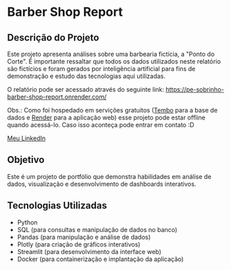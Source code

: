 # Barber Shop Report

## Descrição do Projeto

Este projeto apresenta análises sobre uma barbearia fictícia, a "Ponto do Corte". É importante ressaltar que todos os dados utilizados neste relatório são fictícios e foram gerados por inteligência artificial para fins de demonstração e estudo das tecnologias aqui utilizadas.

O relatório pode ser acessado através do seguinte link:
https://pe-sobrinho-barber-shop-report.onrender.com/

Obs.: Como foi hospedado em servições gratuitos ([Tembo](https://tembo.io/) para a base de dados e [Render](https://render.com/) para a aplicação web) esse projeto pode estar offline quando acessá-lo. Caso isso aconteça pode entrar em contato :D

[Meu LinkedIn](https://www.linkedin.com/in/pedro-sobrinho-data/)
## Objetivo

Este é um projeto de portfólio que demonstra habilidades em análise de dados, visualização e desenvolvimento de dashboards interativos.

## Tecnologias Utilizadas

- Python
- SQL (para consultas e manipulação de dados no banco)
- Pandas (para manipulação e análise de dados)
- Plotly (para criação de gráficos interativos)
- Streamlit (para desenvolvimento da interface web)
- Docker (para containerização e implantação da aplicação)
